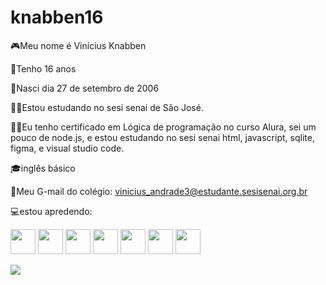 # knabben16

🎮Meu nome é Vinícius Knabben

🎈Tenho 16 anos

🎈Nasci dia 27 de setembro de 2006

👨‍🎓Estou estudando no sesi senai de São José.

👨‍💻Eu tenho certificado em Lógica de programação no curso Alura, sei um pouco de node.js, e estou estudando no sesi senai html, javascript, sqlite, figma, e visual studio code.

🎓inglês básico

💾Meu G-mail do colégio: vinicius_andrade3@estudante.sesisenai.org.br

💻estou apredendo:

<img src="https://cdn.jsdelivr.net/gh/devicons/devicon/icons/vscode/vscode-original-wordmark.svg" height="40" width="40"/>
<img src="https://cdn.jsdelivr.net/gh/devicons/devicon/icons/figma/figma-original.svg" height="40" width="40"/>
<img src="https://cdn.jsdelivr.net/gh/devicons/devicon/icons/github/github-original-wordmark.svg" height="40" width="40"/>
<img src="https://cdn.jsdelivr.net/gh/devicons/devicon/icons/javascript/javascript-original.svg" height="40" width="40"/>
<img src="https://cdn.jsdelivr.net/gh/devicons/devicon/icons/linux/linux-original.svg" height="40" width="40"/>
<img src="https://cdn.jsdelivr.net/gh/devicons/devicon/icons/nodejs/nodejs-original-wordmark.svg" height="40" width="40"/>
<img src="https://cdn.jsdelivr.net/gh/devicons/devicon/icons/sqlite/sqlite-original-wordmark.svg" height="40" width="40"/>

![](https://komarev.com/ghpvc/?username=your-github-knabben16)
